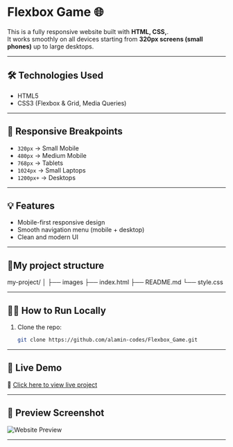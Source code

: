 # Flexbox Game 🌐

This is a fully responsive website built with **HTML, CSS,**.  
It works smoothly on all devices starting from **320px screens (small phones)** up to large desktops.  

---

## 🛠️ Technologies Used
- HTML5  
- CSS3 (Flexbox & Grid, Media Queries)  
---

## 📱 Responsive Breakpoints
- `320px` → Small Mobile  
- `480px` → Medium Mobile  
- `768px` → Tablets  
- `1024px` → Small Laptops  
- `1200px+` → Desktops  

---

## 💡 Features
- Mobile-first responsive design  
- Smooth navigation menu (mobile + desktop)  
- Clean and modern UI  

---
## 📁My project structure
my-project/
│
├── images
├── index.html
├── README.md
└── style.css
    

---

  ## 🧑‍💻 How to Run Locally
  1. Clone the repo:
     ```bash
     git clone https://github.com/alamin-codes/Flexbox_Game.git
     ```

---

## 🚀 Live Demo  
🔗 [Click here to view live project](https://alamin-codes.github.io/flexbox_game/)  

---

## 📸 Preview Screenshot
![Website Preview](./images/Flex-box-game.png)

---

